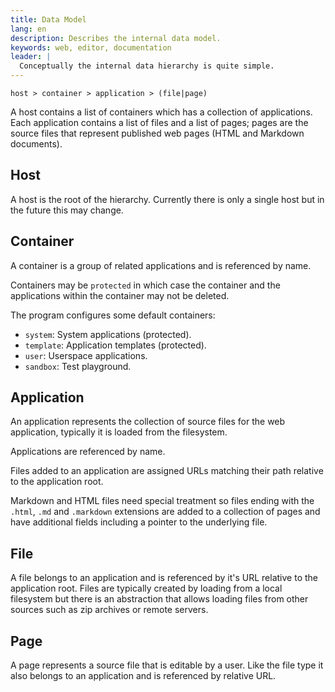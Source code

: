 ```yaml
---
title: Data Model
lang: en
description: Describes the internal data model.
keywords: web, editor, documentation
leader: |
  Conceptually the internal data hierarchy is quite simple.
---
```


```
host > container > application > (file|page)
```

A host contains a list of containers which has a collection of applications.
Each application contains a list of files and a list of pages; pages are the
source files that represent published web pages (HTML and Markdown documents).

## Host

A host is the root of the hierarchy. Currently there is only a single host but
in the future this may change.

## Container

A container is a group of related applications and is referenced by name.

Containers may be `protected` in which case the container and the applications
within the container may not be deleted.

The program configures some default containers:

* `system`: System applications (protected).
* `template`: Application templates (protected).
* `user`: Userspace applications.
* `sandbox`: Test playground.

## Application

An application represents the collection of source files for the web application,
typically it is loaded from the filesystem.

Applications are referenced by name.

Files added to an application are assigned URLs matching their path relative
to the application root.

Markdown and HTML files need special treatment so
files ending with the `.html`, `.md` and `.markdown` extensions are added
to a collection of pages and have additional fields including a pointer to
the underlying file.

## File

A file belongs to an application and is referenced by it's URL relative
to the application root. Files are typically created by loading from a
local filesystem but there is an abstraction that allows loading files
from other sources such as zip archives or remote servers.

## Page

A page represents a source file that is editable by a user. Like the file
type it also belongs to an application and is referenced by relative URL.
